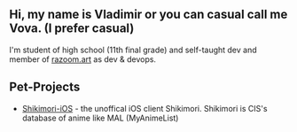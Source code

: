 ## Hi, my name is Vladimir or you can casual call me Vova. (I prefer casual)

I'm student of high school (11th final grade) and self-taught dev and member of [razoom.art](https://github.com/razoomart) as dev & devops.

## Pet-Projects

* [Shikimori-iOS](https://github.com/vlapsk1y/shikimori-ios) - the unoffical iOS client Shikimori. Shikimori is CIS's database of anime like MAL (MyAnimeList)
